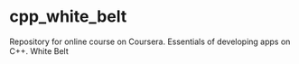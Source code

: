 # cpp_white_belt
Repository for online course on Coursera. Essentials of developing apps on C++. White Belt 

